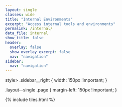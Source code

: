 ```yaml
---
layout: single
classes: wide
title: "Internal Environments"
excerpt: "Access internal tools and environments"
permalink: /internal/
data_file: internal
show_title: false
header:
  overlay: false
  show_overlay_excerpt: false
  nav: "navigation"
sidebar:
  nav: "navigation"
---
```


style>
  .sidebar__right {
    width: 150px !important;
  }

  .layout--single .page {
    margin-left: 150px !important;
  }
</style>

{% include tiles.html %}
